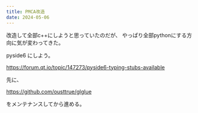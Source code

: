 ```yaml
---
title: PMCA改造
date: 2024-05-06
---
```


改造して全部c++にしようと思っていたのだが、
やっぱり全部pythonにする方向に気が変わってきた。

pyside6 にしよう。

https://forum.qt.io/topic/147273/pyside6-typing-stubs-available

先に、

https://github.com/ousttrue/glglue

をメンテナンスしてから進める。
